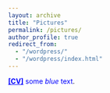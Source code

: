 ```yaml
---
layout: archive
title: "Pictures"
permalink: /pictures/
author_profile: true
redirect_from: 
  - "/wordpress/"
  - "/wordpress/index.html"
---
```


<b><a style='color: blue;' href='/assets/Yueting_CV.pdf'>[CV]</a></b>
<span style="color:blue">some *blue* text</span>.
<!-- <img src="/images/rice.jpeg" alt="drawing" width="200"/> -->
<!-- ![RTML workshop @ Rice University](/images/rice.jpeg) -->


